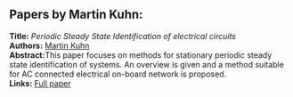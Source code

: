 <h2>Papers by Martin Kuhn:</h2>
<p>
<b>Title:</b> <i> Periodic Steady State Identification of electrical circuits </i> <br />
<b>Authors:</b> <a href="../authors/author_146.html">Martin Kuhn</a><br />
<b>Abstract:</b>This paper focuses on methods for stationary periodic steady state identification of systems. An overview is given and a method suitable for AC connected electrical on-board network is proposed.<br />
<b>Links:</b> <a href="../submissions/ecp17132493_Kuhn.pdf">Full paper</a></p>